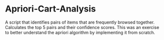 # Apriori-Cart-Analysis
A script that identifies pairs of items that are frequently browsed together. Calculates the top 5 pairs and their confidence scores. This was an exercise to better understand the apriori algorithm by implementing it from scratch. 

